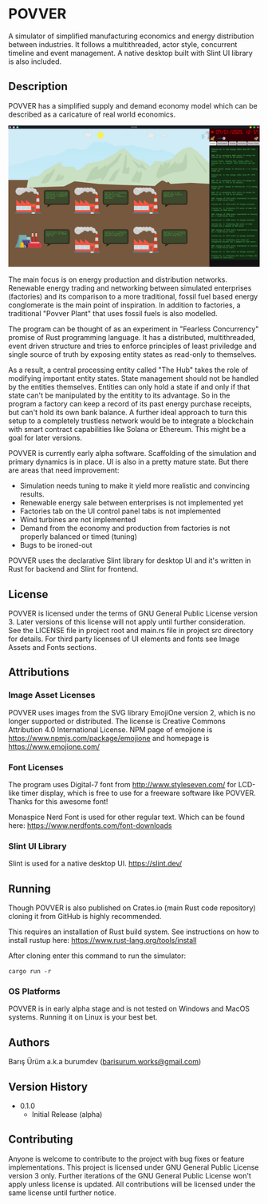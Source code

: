 # POVVER

A simulator of simplified manufacturing economics and energy distribution between industries.
It follows a multithreaded, actor style, concurrent timeline and event management. A native desktop built with Slint UI library is also included.

## Description

POVVER has a simplified supply and demand economy model which can be described as
a caricature of real world economics.

![POVVER Main Window](https://github.com/burumdev/povver/blob/main/screenshots/povver_daylight.jpg?raw=true)

The main focus is on energy production and distribution networks.
Renewable energy trading and networking between simulated enterprises (factories)
and its comparison to a more traditional, fossil fuel based energy conglomerate is the
main point of inspiration.
In addition to factories, a traditional "Povver Plant" that uses fossil fuels is also modelled.

The program can be thought of as an experiment in "Fearless Concurrency" promise of Rust programming language.
It has a distributed, multithreaded, event driven structure and tries to enforce principles of least priviledge and
single source of truth by exposing entity states as read-only to themselves.

As a result, a central processing entity called "The Hub" takes the role of modifying important entity states.
State management should not be handled by the entities themselves. Entities can only hold a state if and only if that state can't be manipulated by the entitity to its advantage.
So in the program a factory can keep a record of its past energy purchase receipts, but can't hold its own bank balance.
A further ideal approach to turn this setup to a completely trustless network would be to integrate a blockchain with smart contract capabilities like Solana or Ethereum.
This might be a goal for later versions.

POVVER is currently early alpha software. Scaffolding of the simulation and primary dynamics is in place.
UI is also in a pretty mature state. But there are areas that need improvement:

* Simulation needs tuning to make it yield more realistic and convincing results.
* Renewable energy sale between enterprises is not implemented yet
* Factories tab on the UI control panel tabs is not implemented
* Wind turbines are not implemented
* Demand from the economy and production from factories is not properly balanced or timed (tuning)
* Bugs to be ironed-out

POVVER uses the declarative Slint library for desktop UI and it's written in Rust for backend and Slint for frontend.

## License

POVVER is licensed under the terms of GNU General Public License version 3. Later versions of this license will not apply until further consideration.
See the LICENSE file in project root and main.rs file in project src directory for details.
For third party licenses of UI elements and fonts see Image Assets and Fonts sections.

## Attributions
### Image Asset Licenses

POVVER uses images from the SVG library EmojiOne version 2, which is no longer supported or distributed.
The license is Creative Commons Attribution 4.0 International License. NPM page of emojione is https://www.npmjs.com/package/emojione and homepage is https://www.emojione.com/

### Font Licenses

The program uses Digital-7 font from http://www.styleseven.com/ 
for LCD-like timer display, which is free to use for a freeware software like POVVER.
Thanks for this awesome font!

Monaspice Nerd Font is used for other regular text. Which can be found here: https://www.nerdfonts.com/font-downloads

### Slint UI Library

Slint is used for a native desktop UI. https://slint.dev/

## Running

Though POVVER is also published on Crates.io (main Rust code repository)
cloning it from GitHub is highly recommended.

This requires an installation of Rust build system.
See instructions on how to install rustup here: https://www.rust-lang.org/tools/install

After cloning enter this command to run the simulator:

```
cargo run -r
```

### OS Platforms

POVVER is in early alpha stage and is not tested on Windows and MacOS systems.
Running it on Linux is your best bet.

## Authors

Barış Ürüm a.k.a burumdev (barisurum.works@gmail.com)

## Version History

* 0.1.0
    * Initial Release (alpha)

## Contributing

Anyone is welcome to contribute to the project with bug fixes or feature implementations.
This project is licensed under GNU General Public License version 3 only.
Further iterations of the GNU General Public License won't apply unless license is updated.
All contributions will be licensed under the same license until further notice.
